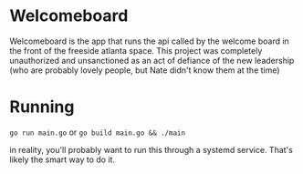 # Welcomeboard
Welcomeboard is the app that runs the api called by the welcome board in the front of the freeside atlanta space. 
This project was completely unauthorized and unsanctioned as an act of defiance of the new leadership (who are probably lovely people, but Nate didn't know them at the time)

# Running
`go run main.go` or `go build main.go && ./main`

in reality, you'll probably want to run this through a systemd service. That's likely the smart way to do it.
